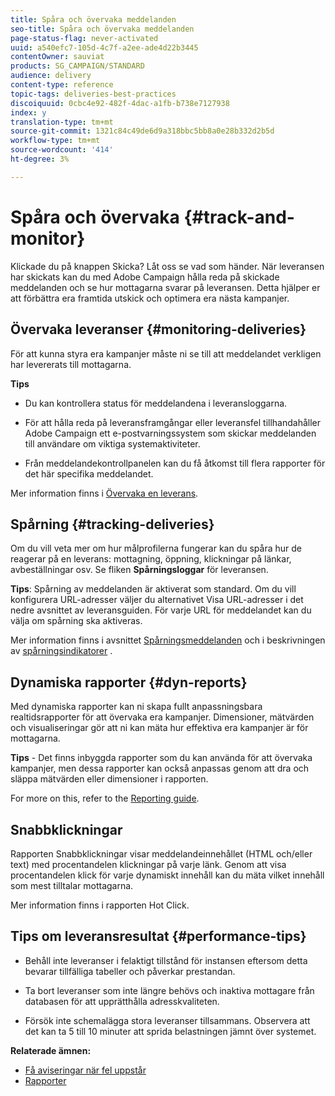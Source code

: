 ```yaml
---
title: Spåra och övervaka meddelanden
seo-title: Spåra och övervaka meddelanden
page-status-flag: never-activated
uuid: a540efc7-105d-4c7f-a2ee-ade4d22b3445
contentOwner: sauviat
products: SG_CAMPAIGN/STANDARD
audience: delivery
content-type: reference
topic-tags: deliveries-best-practices
discoiquuid: 0cbc4e92-482f-4dac-a1fb-b738e7127938
index: y
translation-type: tm+mt
source-git-commit: 1321c84c49de6d9a318bbc5bb8a0e28b332d2b5d
workflow-type: tm+mt
source-wordcount: '414'
ht-degree: 3%

---
```



# Spåra och övervaka {#track-and-monitor}

Klickade du på knappen Skicka? Låt oss se vad som händer. När leveransen har skickats kan du med Adobe Campaign hålla reda på skickade meddelanden och se hur mottagarna svarar på leveransen. Detta hjälper er att förbättra era framtida utskick och optimera era nästa kampanjer.

## Övervaka leveranser {#monitoring-deliveries}

För att kunna styra era kampanjer måste ni se till att meddelandet verkligen har levererats till mottagarna.

**Tips**

* Du kan kontrollera status för meddelandena i leveransloggarna.

* För att hålla reda på leveransframgångar eller leveransfel tillhandahåller Adobe Campaign ett e-postvarningssystem som skickar meddelanden till användare om viktiga systemaktiviteter.

* Från meddelandekontrollpanelen kan du få åtkomst till flera rapporter för det här specifika meddelandet.

Mer information finns i [Övervaka en leverans](../../sending/using/monitoring-a-delivery.md).

## Spårning {#tracking-deliveries}

Om du vill veta mer om hur målprofilerna fungerar kan du spåra hur de reagerar på en leverans: mottagning, öppning, klickningar på länkar, avbeställningar osv. Se fliken **Spårningsloggar** för leveransen.

**Tips**: Spårning av meddelanden är aktiverat som standard. Om du vill konfigurera URL-adresser väljer du alternativet Visa URL-adresser i det nedre avsnittet av leveransguiden. För varje URL för meddelandet kan du välja om spårning ska aktiveras.

Mer information finns i avsnittet [Spårningsmeddelanden](../../sending/using/tracking-messages.md) och i beskrivningen av [spårningsindikatorer](../../reporting/using/tracking-indicators.md) .

## Dynamiska rapporter {#dyn-reports}

Med dynamiska rapporter kan ni skapa fullt anpassningsbara realtidsrapporter för att övervaka era kampanjer. Dimensioner, mätvärden och visualiseringar gör att ni kan mäta hur effektiva era kampanjer är för mottagarna.

**Tips** - Det finns inbyggda rapporter som du kan använda för att övervaka kampanjer, men dessa rapporter kan också anpassas genom att dra och släppa mätvärden eller dimensioner i rapporten.

For more on this, refer to the [Reporting guide](../../reporting/using/about-dynamic-reports.md).

## Snabbklickningar

Rapporten Snabbklickningar visar meddelandeinnehållet (HTML och/eller text) med procentandelen klickningar på varje länk. Genom att visa procentandelen klick för varje dynamiskt innehåll kan du mäta vilket innehåll som mest tilltalar mottagarna.

Mer information finns i rapporten [](../../reporting/using/hot-clicks.md)Hot Click.

## Tips om leveransresultat {#performance-tips}

* Behåll inte leveranser i felaktigt tillstånd för instansen eftersom detta bevarar tillfälliga tabeller och påverkar prestandan.

* Ta bort leveranser som inte längre behövs och inaktiva mottagare från databasen för att upprätthålla adresskvaliteten.

* Försök inte schemalägga stora leveranser tillsammans. Observera att det kan ta 5 till 10 minuter att sprida belastningen jämnt över systemet.

**Relaterade ämnen:**

* [Få aviseringar när fel uppstår](../../sending/using/receiving-alerts-when-failures-happen.md)
* [Rapporter](../../reporting/using/about-dynamic-reports.md)
